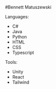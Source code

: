 #Bennett Matuszewski

Languages: 
- C#
- Java
- Python
- HTML
- CSS
- Typescript

Tools:
- Unity
- React
- Tailwind

